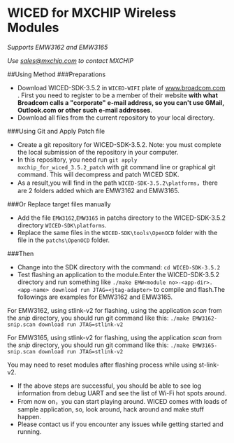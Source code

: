 # WICED for MXCHIP Wireless Modules
*Supports EMW3162 and EMW3165*

*Use sales@mxchip.com to contact MXCHIP*

##Using Method
###Preparations
* Download WICED-SDK-3.5.2 in `WICED-WIFI` plate of www.broadcom.com . First you need to register to be a member of their website **with what Broadcom calls a "corporate" e-mail address, so you can't use GMail, Outlook.com or other such e-mail addresses**.
* Download all files from the current repository to your local directory.

###Using Git and Apply Patch file
* Create a git repository for WICED-SDK-3.5.2. Note: you must complete the local submission of the repository in your computer. 
* In this repository, you need run `git apply mxchip_for_wiced_3.5.2_patch` with git command line or graphical git command. This will decompress and patch WICED SDK.
* As a result,you will find in the path `WICED-SDK-3.5.2\platforms`，there are 2 folders added which are EMW3162 and EMW3165.

###Or Replace target files manually
* Add the file `EMW3162`,`EMW3165` in patchs directory to the WICED-SDK-3.5.2 directory `WICED-SDK\platforms`.
* Replace the same files in the `WICED-SDK\tools\OpenOCD` folder with the file in the `patchs\OpenOCD` folder. 

###Then
* Change into the SDK directory with the command: `cd WICED-SDK-3.5.2`
* Test flashing an application to the module.Enter the WICED-SDK-3.5.2 directory and run something like `./make EMW<module no>-<app-dir>.<app-name> download run JTAG=<jtag-adapter>` to compile and flash.The followings are examples for EMW3162 and EMW3165.

For EMW3162, using stlink-v2 for flashing, using the application *scan* from the *snip* directory, you should run git command like this:
`./make EMW3162-snip.scan download run JTAG=stlink-v2`

For EMW3165, using stlink-v2 for flashing, using the application *scan* from the *snip* directory, you should run git command like this:
`./make EMW3165-snip.scan download run JTAG=stlink-v2`

You may need to reset modules after flashing process while using st-link-v2.

* If the above steps are successful, you should be able to see log information from debug UART and see the list of Wi-Fi hot spots around.
* From now on，you can start playing around. WICED comes with loads of sample application, so, look around, hack around and make stuff happen.
* Please contact us if you encounter any issues while getting started and running.
